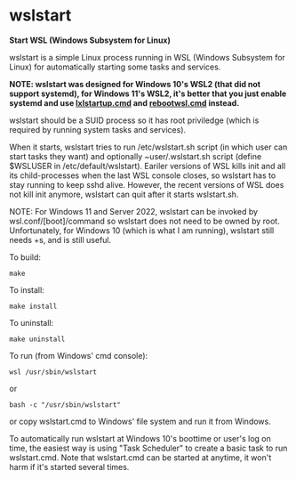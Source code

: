 # wslstart

**Start WSL (Windows Subsystem for Linux)**

wslstart is a simple Linux process running in WSL (Windows Subsystem for Linux) for automatically starting some tasks and services.

**NOTE: wslstart was designed for Windows 10's WSL2 (that did not support systemd), for Windows 11's WSL2, it's better that you just enable systemd and use [lxlstartup.cmd](lxlstartup.cmd) and [rebootwsl.cmd](rebootwsl.cmd) instead.**

wslstart should be a SUID process so it has root priviledge (which is required by running system tasks and services).

When it starts, wslstart tries to run /etc/wslstart.sh script (in which user can start tasks they want) and optionally ~user/.wslstart.sh script (define $WSLUSER in /etc/default/wslstart).
Eariler versions of WSL kills init and all its child-processes when the last WSL console closes, so wslstart has to stay running to keep sshd alive. However, the recent versions of WSL does not kill init anymore, wslstart can quit after it starts wslstart.sh.

NOTE: For Windows 11 and Server 2022, wslstart can be invoked by wsl.conf/[boot]/command
      so wslstart does not need to be owned by root. Unfortunately, for Windows 10 (which is 
	  what I am running), wslstart still needs +s, and is still useful.

To build:
```
make
```

To install:
```
make install
```

To uninstall:
```
make uninstall
```

To run (from Windows' cmd console):
```
wsl /usr/sbin/wslstart
```
or
```
bash -c "/usr/sbin/wslstart"
```
or copy wslstart.cmd to Windows' file system and run it from Windows.

To automatically run wslstart at Windows 10's boottime or user's log on time, the easiest way is using "Task Scheduler" to create a basic task to run wslstart.cmd. Note that wslstart.cmd can be started at anytime, it won't harm if it's started several times.
